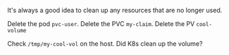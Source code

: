 It's always a good idea to clean up any resources that are no longer used.

Delete the pod `pvc-user`.
Delete the PVC `my-claim`.
Delete the PV `cool-volume`

Check `/tmp/my-cool-vol` on the host. Did K8s clean up the volume? 
